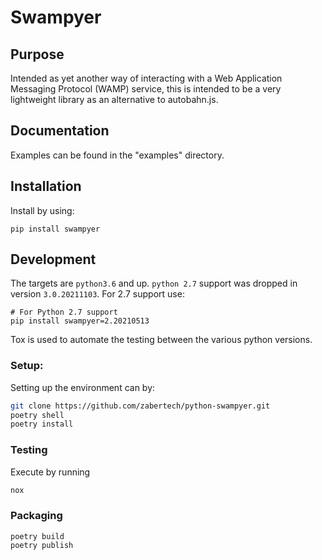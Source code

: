 # Swampyer

## Purpose

Intended as yet another way of interacting with a Web Application Messaging Protocol (WAMP) service, this is intended to be a very lightweight library as an alternative to autobahn.js.

## Documentation

Examples can be found in the "examples" directory.

## Installation

Install by using:

`pip install swampyer`

## Development

The targets are `python3.6` and up. `python 2.7` support was dropped in version `3.0.20211103`. For 2.7 support use:

```
# For Python 2.7 support
pip install swampyer=2.20210513
```

Tox is used to automate the testing between the various python versions.

### Setup:

Setting up the environment can by:

```bash
git clone https://github.com/zabertech/python-swampyer.git
poetry shell
poetry install
```

### Testing

Execute by running

```bash
nox
```

### Packaging

```
poetry build
poetry publish
```


